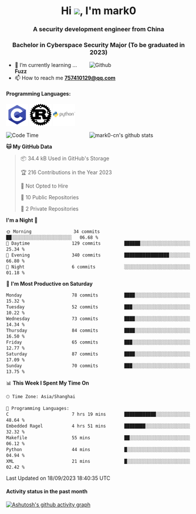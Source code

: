 <h1 align="center">Hi <img src="https://raw.githubusercontent.com/iampavangandhi/iampavangandhi/master/gifs/Hi.gif" width="30px">, I'm mark0</h1>

<h3 align="center">A security development engineer from China</h3>
<h3 align="center">Bachelor in Cyberspace Security Major (To be graduated in 2023)</h3>

<img width="55%" align="right" alt="Github" src="https://raw.githubusercontent.com/onimur/.github/master/.resources/git-header.svg" />

<!-- - 🔭 I’m currently working on **vKarma Webapp** -->
<!-- - 💬 Ask me about ... **Web Develpoment** -->
<!-- - 😄 Employement ... **Open for intern opportunities** -->
<!-- - ⚡ Fun fact ... **Anime**❤ -->
- 🌱 I’m currently learning ... **Fuzz**
- 📫 How to reach me **757410129@qq.com**
<!-- - 📨 Or reach me **757410129@qq.com** -->

<h4>Programming Languages: </h4>
<p align="left">
 <img style="margin: auto;" src="https://raw.githubusercontent.com/sachinverma53121/sachinverma53121/master/icons/c.png" alt=c width="60" height="60"/>
 <img style="margin: auto;" src="https://raw.githubusercontent.com/mark0-cn/blog_img/master/img/202309031232124.png" alt=cplusplus width="60" height="60"/>
 <img style="margin: auto;" src="https://raw.githubusercontent.com/sachinverma53121/sachinverma53121/master/icons/python.png" alt=python width="60" height="60"/>
</p>


<img width="55%" align="right" alt="mark0-cn's github stats" src="https://github-readme-stats.vercel.app/api?username=mark0-cn&show_icons=true&hide_border=true" />

<!--START_SECTION:waka-->
![Code Time](http://img.shields.io/badge/Code%20Time-1%2C263%20hrs%204%20mins-blue)

**🐱 My GitHub Data** 

> 📦 34.4 kB Used in GitHub's Storage 
 > 
> 🏆 216 Contributions in the Year 2023
 > 
> 🚫 Not Opted to Hire
 > 
> 📜 10 Public Repositories 
 > 
> 🔑 2 Private Repositories 
 > 
**I'm a Night 🦉** 

```text
🌞 Morning                34 commits          ██░░░░░░░░░░░░░░░░░░░░░░░   06.68 % 
🌆 Daytime                129 commits         ██████░░░░░░░░░░░░░░░░░░░   25.34 % 
🌃 Evening                340 commits         █████████████████░░░░░░░░   66.80 % 
🌙 Night                  6 commits           ░░░░░░░░░░░░░░░░░░░░░░░░░   01.18 % 
```
📅 **I'm Most Productive on Saturday** 

```text
Monday                   78 commits          ████░░░░░░░░░░░░░░░░░░░░░   15.32 % 
Tuesday                  52 commits          ███░░░░░░░░░░░░░░░░░░░░░░   10.22 % 
Wednesday                73 commits          ████░░░░░░░░░░░░░░░░░░░░░   14.34 % 
Thursday                 84 commits          ████░░░░░░░░░░░░░░░░░░░░░   16.50 % 
Friday                   65 commits          ███░░░░░░░░░░░░░░░░░░░░░░   12.77 % 
Saturday                 87 commits          ████░░░░░░░░░░░░░░░░░░░░░   17.09 % 
Sunday                   70 commits          ███░░░░░░░░░░░░░░░░░░░░░░   13.75 % 
```


📊 **This Week I Spent My Time On** 

```text
🕑︎ Time Zone: Asia/Shanghai

💬 Programming Languages: 
C                        7 hrs 19 mins       ████████████░░░░░░░░░░░░░   48.64 % 
Embedded Ragel           4 hrs 51 mins       ████████░░░░░░░░░░░░░░░░░   32.32 % 
Makefile                 55 mins             ██░░░░░░░░░░░░░░░░░░░░░░░   06.12 % 
Python                   44 mins             █░░░░░░░░░░░░░░░░░░░░░░░░   04.94 % 
XML                      21 mins             █░░░░░░░░░░░░░░░░░░░░░░░░   02.42 % 
```


 Last Updated on 18/09/2023 18:40:35 UTC
<!--END_SECTION:waka-->

<h4>Activity status in the past month</h4>

[![Ashutosh's github activity graph](https://github-readme-activity-graph.vercel.app/graph?username=mark0-cn&theme=dracula)](https://github.com/ashutosh00710/github-readme-activity-graph)

<!--
**mark0-cn/mark0-cn** is a ✨ _special_ ✨ repository because its `README.md` (this file) appears on your GitHub profile.

Here are some ideas to get you started:

- 🔭 I’m currently working on ...
- 🌱 I’m currently learning ...
- 👯 I’m looking to collaborate on ...
- 🤔 I’m looking for help with ...
- 💬 Ask me about ...
- 📫 How to reach me: ...
- 😄 Pronouns: ...
- ⚡ Fun fact: ...
-->
